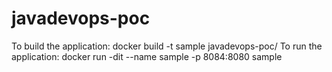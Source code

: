 # javadevops-poc

To build the application:
docker build -t sample javadevops-poc/
To run the application:
docker run -dit --name sample -p 8084:8080  sample
